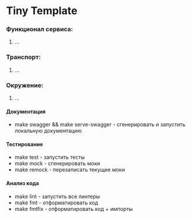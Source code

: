 # Tiny Template

### Функционал сервиса:
1. ...


### Транспорт:
1. ...

### Окружение:
1. ...

#### Документация
* make swagger && make serve-swagger - сгенерировать и запустить локальную документацию

#### Тестирование
* make test - запустить тесты
* make mock - сгенерировать моки
* make remock - перезаписать текущие моки

#### Анализ кода
* make lint - запустить все линтеры
* make fmt - отформатировать код
* make fmtfix - отформатировать код + импорты